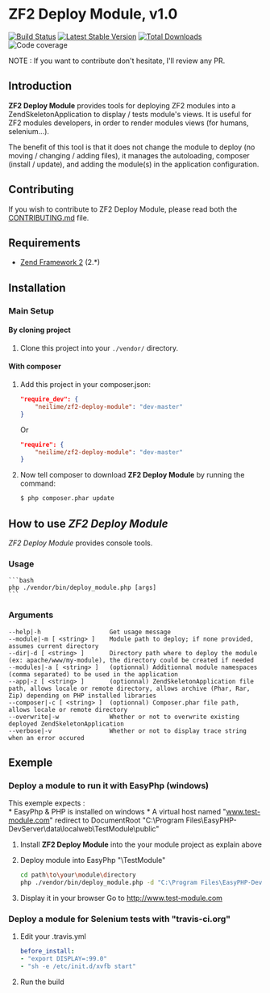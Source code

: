 ZF2 Deploy Module, v1.0
=======

[![Build Status](https://travis-ci.org/neilime/zf2-deploy-module.png?branch=master)](https://travis-ci.org/neilime/zf2-deploy-module)
[![Latest Stable Version](https://poser.pugx.org/neilime/zf2-deploy-module/v/stable.png)](https://packagist.org/packages/neilime/zf2-deploy-module)
[![Total Downloads](https://poser.pugx.org/neilime/zf2-deploy-module/downloads.png)](https://packagist.org/packages/neilime/zf2-deploy-module)
![Code coverage](https://raw.github.com/zf2-boiler-app/app-test/master/ressources/100%25-code-coverage.png "100% code coverage")

NOTE : If you want to contribute don't hesitate, I'll review any PR.

Introduction
------------

__ZF2 Deploy Module__ provides tools for deploying ZF2 modules into a ZendSkeletonApplication to display / tests module's views. 
It is useful for ZF2 modules developers, in order to render modules views (for humans, selenium...).

The benefit of this tool is that it does not change the module to deploy (no moving / changing / adding files), it manages the autoloading, composer (install / update), and adding the module(s) in the application configuration.

Contributing
------------

If you wish to contribute to ZF2 Deploy Module, please read both the [CONTRIBUTING.md](CONTRIBUTING.md) file.

Requirements
------------

* [Zend Framework 2](https://github.com/zendframework/zf2) (2.*)

## Installation

### Main Setup

#### By cloning project

1. Clone this project into your `./vendor/` directory.

#### With composer

1. Add this project in your composer.json:

    ```json
    "require_dev": {
        "neilime/zf2-deploy-module": "dev-master"
    }
    ```
    
    Or
    
    ```json
    "require": {
        "neilime/zf2-deploy-module": "dev-master"
    }
    ```

2. Now tell composer to download __ZF2 Deploy Module__ by running the command:

    ```bash
    $ php composer.phar update
    ```
 
## How to use _ZF2 Deploy Module_

_ZF2 Deploy Module_ provides console tools.

### Usage

    ```bash
    php ./vendor/bin/deploy_module.php [args]
    ```
    
### Arguments
    
    --help|-h                   Get usage message
    --module|-m [ <string> ] 	Module path to deploy; if none provided, assumes current directory
    --dir|-d [ <string> ]    	Directory path where to deploy the module (ex: apache/www/my-module), the directory could be created if needed
    --modules|-a [ <string> ]	(optionnal) Additionnal module namespaces (comma separated) to be used in the application
    --app|-z [ <string> ]   	(optionnal) ZendSkeletonApplication file path, allows locale or remote directory, allows archive (Phar, Rar, Zip) depending on PHP installed libraries
    --composer|-c [ <string> ]  (optionnal) Composer.phar file path, allows locale or remote directory
    --overwrite|-w 				Whether or not to overwrite existing deployed ZendSkeletonApplication
    --verbose|-v 				Whether or not to display trace string when an error occured 
    
 ## Exemple
 
 ### Deploy a module to run it with EasyPhp (windows)
 
This exemple expects :  
    * EasyPhp & PHP is installed on windows
    * A virtual host named "www.test-module.com" redirect to DocumentRoot "C:\Program Files\EasyPHP-DevServer\data\localweb\TestModule\public"

1. Install __ZF2 Deploy Module__ into the your module project as explain above

2. Deploy module into EasyPhp "\TestModule"
    ```bash
    cd path\to\your\module\directory
    php ./vendor/bin/deploy_module.php -d "C:\Program Files\EasyPHP-DevServer\data\localweb\TestModule" -v
    ```
    
3. Display it in your browser 
    Go to http://www.test-module.com
 
 ### Deploy a module for Selenium tests with "travis-ci.org"
 
1. Edit your .travis.yml
    ```yml
    before_install:
	- "export DISPLAY=:99.0"
	- "sh -e /etc/init.d/xvfb start"
    ```

2. Run the build